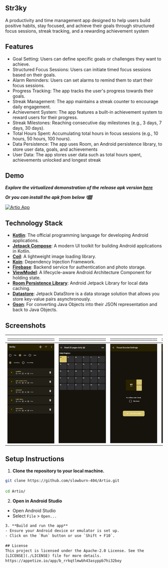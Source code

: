 ## Str3ky
A  productivity and time management app designed to help users build positive habits, stay focused, and achieve their goals through structured focus sessions, streak tracking, and a rewarding achievement system
## Features
- Goal Setting: Users can define specific goals or challenges they want to achieve.
- Structured Focus Sessions: Users can initiate timed focus sessions based on their goals.
- Alarm Reminders: Users can set alarms to remind them to start their focus sessions.
- Progress Tracking: The app tracks the user's progress towards their goals.
- Streak Management: The app maintains a streak counter to encourage daily engagement.
- Achievement System: The app features a built-in achievement system to reward users for their progress.
- Streak Milestones: Reaching consecutive day milestones (e.g., 3 days, 7 days, 30 days).
- Total Hours Spent: Accumulating total hours in focus sessions (e.g., 10 hours, 50 hours, 100 hours).
- Data Persistence: The app uses Room, an Android persistence library, to store user data, goals, and achievements
- User Data: The app stores user data such as total hours spent, achievements unlocked and longest streak


## Demo
***Explore the virtualized demonstration of the release apk version [here](https://appetize.io/app/b_iztxobblihyfqohggeteabz4bi)***

  ***Or you can install the apk from below 👇🏽***

  [![Artio App](https://img.shields.io/badge/Str3ky-APK-green.svg?style=for-the-badge&logo=android)](https://github.com/slowburn-404/SketchPad/releases/tag/v3.0.0)


## Technology Stack
- **[Kotlin](https://kotlinlang.org/)**: The official programming language for developing Android applications.
- **[Jetpack Compose](https://developer.android.com/develop/ui/compose)**: A modern UI toolkit for building Android applications in Kotlin.
- **[Coil](https://coil-kt.github.io/coil/)**: A lightweight image loading library.
- **[Koin](https://insert-koin.io/)**: Dependency Injection Framework.
- **[Firebase](https://firebase.google.com/)**: Backend service for authentication and photo storage.
- **[ViewModel](https://developer.android.com/topic/libraries/architecture/viewmodel)**: A lifecycle-aware Android Architecture Component for holding state.
- **[Room Persistence Library](https://developer.android.com/training/data-storage/room)**: Android Jetpack Library for local data caching.
- **[Datastore](https://developer.android.com/topic/libraries/architecture/datastore)**: Jetpack DataStore is a data storage solution that allows you store key-value pairs asynchronously.
- **[Gson](https://github.com/google/gson)**: For converting Java Objects into their JSON representation and back to Java Objects.

## Screenshots
| ::::::::::::::::::::::::::::::::::::::::  |    ::::::::::::::::::::::::::::::::::::::::    |  ::::::::::::::::::::::::::::::::::::::::   |     ::::::::::::::::::::::::::::::::::::::::      |        ::::::::::::::::::::::::::::::::::::::::         |             ::::::::::::::::::::::::::::::::::::::::              |
|:-----------------------------------------:|:----------------------------------------------:|:-------------------------------------------:|:-------------------------------------------------:|:-------------------------------------------------------:|:-----------------------------------------------------------------:|
| ![Home Screen](./screenshots/home2.1.jpg) | ![Progress screen](./screenshots/progress.jpg) | ![focus setting](./screenshots/setting.jpg) | ![focus session](./screenshots/focus_session.jpg) | ![Complete Screen](./screenshots/completion_screen.jpg) | ![Congratulation Screen](./screenshots/congratulation_screen.jpg) |

## Setup Instructions

1. **Clone the repository to your local machine.**
```bash
git clone https://github.com/slowburn-404/Artio.git

cd Artio/
```
2. **Open in Android Studio**
- Open Android Studio
- Select `File` > `Open...`
```
3. **Build and run the app**
- Ensure your Android device or emulator is set up.
- Click on the `Run` button or use `Shift + F10`.

## License
This project is licensed under the Apache-2.0 License. See the [LICENSE](./LICENSE) file for more details.
https://appetize.io/app/b_rrkqtlmwbh43asyppb7hi32boy
